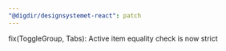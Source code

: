 ```yaml
---
"@digdir/designsystemet-react": patch
---
```


fix(ToggleGroup, Tabs): Active item equality check is now strict

